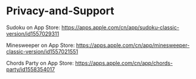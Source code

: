 # Privacy-and-Support

Sudoku on App Store: https://apps.apple.com/cn/app/sudoku-classic-version/id1557029311

Minesweeper on App Store: https://apps.apple.com/cn/app/minesweeper-classic-version/id1557021551

Chords Party on App Store: https://apps.apple.com/cn/app/chords-party/id1558354017
